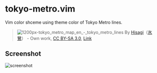 # tokyo-metro.vim

Vim color shceme using theme color of Tokyo Metro lines.

> ![1200px-tokyo_metro_map_en_-_tokyo_metro_lines](https://user-images.githubusercontent.com/17229643/44889893-f4a0de00-ad12-11e8-9bbe-993336fcc2a6.png)
> By [Hisagi](//commons.wikimedia.org/wiki/User:Hisagi "User:Hisagi")（[氷鷺](https://ja.wikipedia.org/wiki/User:%E6%B0%B7%E9%B7%BA "ja:User:氷鷺")） - <span class="int-own-work" lang="en">Own work</span>, [CC BY-SA 3.0](https://creativecommons.org/licenses/by-sa/3.0 "Creative Commons Attribution-Share Alike 3.0"), [Link](https://commons.wikimedia.org/w/index.php?curid=11899945)

## Screenshot
![screenshot](https://user-images.githubusercontent.com/17229643/44889091-624b0b00-ad0f-11e8-89e6-cc5c77202d1b.png)
